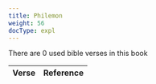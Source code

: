 ```yaml
---
title: Philemon
weight: 56
docType: expl
---
```


There are 0 used bible verses in this book

| Verse | Reference |
|-------|-----------|
